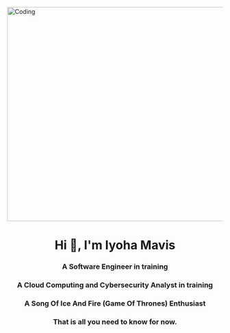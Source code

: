 <img align="center" alt="Coding" width="1000" height="500" src="https://media4.giphy.com/media/qgQUggAC3Pfv687qPC/giphy.gif">
<!--[![MasterHead](https://as2.ftcdn.net/v2/jpg/02/78/37/47/1000_F_278374738_ypRn0utOVnebuhmpSrDiwkzFsdqEm0aa.jpg)](https://rishavchanda.io) -->
<h1 align="center">Hi 👋, I'm Iyoha Mavis</h1>
<h3 align="center">A Software Engineer in training</h3>
<h3 align="center">A Cloud Computing and Cybersecurity Analyst in training</h3>
<h3 align="center">A Song Of Ice And Fire (Game Of Thrones) Enthusiast</h3>
<h3 align="center">That is all you need to know for now.</h3>
<!-- <img align="center" alt="Coding" width="1000" src="https://media4.giphy.com/media/qgQUggAC3Pfv687qPC/giphy.gif"> -->

